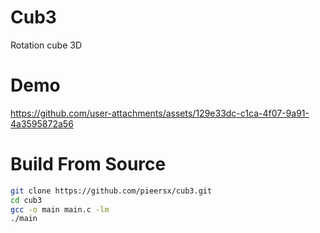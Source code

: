 # Cub3
Rotation cube 3D

# Demo
https://github.com/user-attachments/assets/129e33dc-c1ca-4f07-9a91-4a3595872a56


# Build From Source
```bash
git clone https://github.com/pieersx/cub3.git
cd cub3
gcc -o main main.c -lm
./main
```
